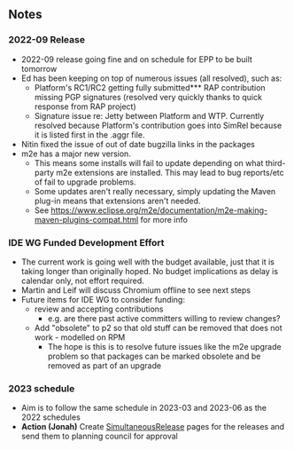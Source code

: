 ## Notes

### 2022-09 Release

  - 2022-09 release going fine and on schedule for EPP to be built
    tomorrow
  - Ed has been keeping on top of numerous issues (all resolved), such
    as:
      - Platform's RC1/RC2 getting fully submitted\*\*\* RAP
        contribution missing PGP signatures (resolved very quickly
        thanks to quick response from RAP project)
      - Signature issue re: Jetty between Platform and WTP. Currently
        resolved because Platform's contribution goes into SimRel
        because it is listed first in the .aggr file.
  - Nitin fixed the issue of out of date bugzilla links in the packages
  - m2e has a major new version.
      - This means some installs will fail to update depending on what
        third-party m2e extensions are installed. This may lead to bug
        reports/etc of fail to upgrade problems.
      - Some updates aren't really necessary, simply updating the Maven
        plug-in means that extensions aren't needed.
      - See
        <https://www.eclipse.org/m2e/documentation/m2e-making-maven-plugins-compat.html>
        for more info

### IDE WG Funded Development Effort

  - The current work is going well with the budget available, just that
    it is taking longer than originally hoped. No budget implications as
    delay is calendar only, not effort required.
  - Martin and Leif will discuss Chromium offline to see next steps
  - Future items for IDE WG to consider funding:
      - review and accepting contributions
          - e.g. are there past active committers willing to review
            changes?
      - Add "obsolete" to p2 so that old stuff can be removed that does
        not work - modelled on RPM
          - The hope is this is to resolve future issues like the m2e
            upgrade problem so that packages can be marked obsolete and
            be removed as part of an upgrade

### 2023 schedule

  - Aim is to follow the same schedule in 2023-03 and 2023-06 as the
    2022 schedules
  - **Action (Jonah)** Create
    [SimultaneousRelease](../Simultaneous_Release.md) pages for the
    releases and send them to planning council for approval